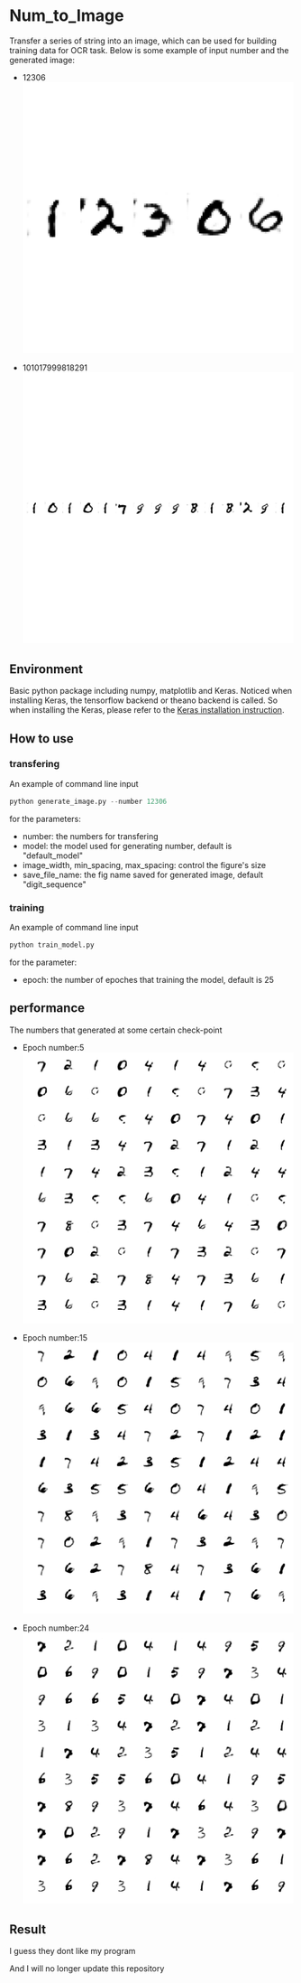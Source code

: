 # Num_to_Image

Transfer a series of string into an image, which can be used for building training data for OCR task.
Below is some example of input number and the generated image:
* 12306
![figure](images/12306.png)

* 101017999818291
![figure](images/101017999818291.png)

## Environment 
Basic python package including numpy, matplotlib and Keras. Noticed when installing Keras, the tensorflow backend or theano backend is called. So when installing the Keras, please refer to the [Keras installation instruction](https://keras.io/#installation).

## How to use

### transfering 
An example of command line input
```python
python generate_image.py --number 12306
```
for the parameters:

* number: the numbers for transfering
* model: the model used for generating number, default is "default_model"
* image_width, min_spacing, max_spacing: control the figure's size
* save_file_name: the fig name saved for generated image, default "digit_sequence"


### training 
An example of command line input
```python
python train_model.py
```
for the parameter:

* epoch: the number of epoches that training the model, default is 25

## performance
The numbers that generated at some certain check-point
* Epoch number:5
![figure](images_saved_for_each_epoch/dcgan_generated_image_epoch_5.png)

* Epoch number:15
![figure](images_saved_for_each_epoch/dcgan_generated_image_epoch_15.png)

* Epoch number:24
![figure](images_saved_for_each_epoch/dcgan_generated_image_epoch_24.png)

## Result

I guess they dont like my program

And I will no longer update this repository